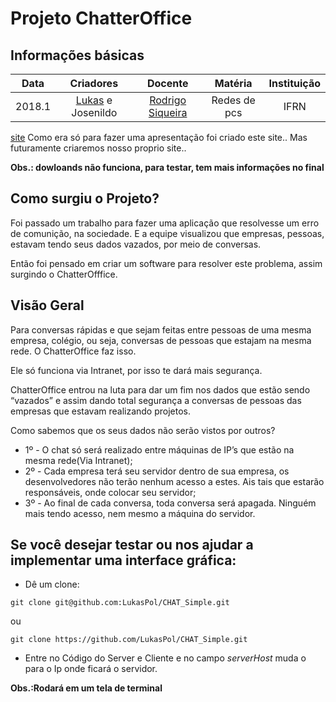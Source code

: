 # Projeto ChatterOffice 

## Informações básicas

| Data     | Criadores         | Docente          | Matéria      | Instituição |
| :------: | :---------------: | :------:         | :----------: | :---------: |
| 2018.1   | [Lukas](https://github.com/LukasPol) e Josenildo | [Rodrigo Siqueira](https://bit.ly/2CqzHyJ) | Redes de pcs | IFRN  |

[site](https://sites.google.com/escolar.ifrn.edu.br/chatteroffice) 
Como era só para fazer uma apresentação foi criado este site.. Mas futuramente criaremos nosso proprio site..

**Obs.: dowloands não funciona, para testar, tem mais informações no final**

## Como surgiu o Projeto?

Foi passado um trabalho para fazer uma aplicação que resolvesse um erro de comunição, na sociedade.
E a equipe visualizou que empresas, pessoas, estavam tendo seus dados vazados, por meio de conversas. 

Então foi pensado em criar um software para resolver este problema, assim surgindo o ChatterOfffice.

## Visão Geral

Para conversas rápidas e que sejam feitas entre pessoas de uma mesma empresa, colégio, ou seja, conversas de pessoas que estajam na mesma rede. O ChatterOffice faz isso.

Ele só funciona via Intranet, por isso te dará mais segurança.

ChatterOffice entrou na luta para dar um fim nos dados que estão sendo “vazados” e assim dando total segurança a conversas de pessoas das empresas que estavam realizando projetos.

Como sabemos que os seus dados não serão vistos por outros?

* 1º - O chat só será realizado entre máquinas de IP’s que estão na mesma rede(Via Intranet);
* 2º - Cada empresa terá seu servidor dentro de sua empresa, os desenvolvedores não terão nenhum acesso a estes. Ais tais que estarão responsáveis, onde colocar seu servidor;
* 3º - Ao final de cada conversa, toda conversa será apagada. Ninguém mais tendo acesso, nem mesmo a máquina do servidor.

## Se você desejar testar ou nos ajudar a implementar uma interface gráfica:

  - Dê um clone:
  ```
  git clone git@github.com:LukasPol/CHAT_Simple.git
   ``` 
  ou
   ``` 
  git clone https://github.com/LukasPol/CHAT_Simple.git
  ```      
  
  - Entre no Código do Server e Cliente e no campo *serverHost* muda o para o Ip onde ficará o servidor.
  
  
  **Obs.:Rodará em um tela de terminal**
